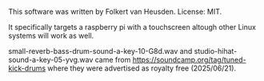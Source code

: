 This software was written by Folkert van Heusden. License: MIT.

It specifically targets a raspberry pi with a touchscreen altough other Linux systems will work as well.

small-reverb-bass-drum-sound-a-key-10-G8d.wav and studio-hihat-sound-a-key-05-yvg.wav came from https://soundcamp.org/tag/tuned-kick-drums where they were advertised as royalty free (2025/06/21).
